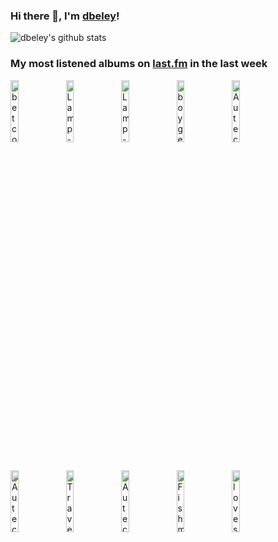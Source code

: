 ### Hi there 👋, I'm [dbeley](https://dbeley.ovh/en)!

![dbeley's github stats](https://github-readme-stats.vercel.app/api?username=dbeley)

### My most listened albums on [last.fm](https://www.last.fm/user/d_beley) in the last week

[<img src='https://lastfm.freetls.fastly.net/i/u/300x300/0bc2725c98dc6a327a5258e37e73225d.jpg' width='16%' height='16%' alt='betcover!! - 時間'>](https://www.last.fm/music/betcover%2521%2521/%25e6%2599%2582%25e9%2596%2593)&nbsp;
[<img src='https://lastfm.freetls.fastly.net/i/u/300x300/d806cc0a4201372f4acda90aac01ad72.jpg' width='16%' height='16%' alt='Lamp - Dusk to Dawn'>](https://www.last.fm/music/lamp/dusk%2bto%2bdawn)&nbsp;
[<img src='https://lastfm.freetls.fastly.net/i/u/300x300/4b5bd499be20581718de6c6632e67ced.jpg' width='16%' height='16%' alt='Lamp - ランプ幻想'>](https://www.last.fm/music/lamp/%25e3%2583%25a9%25e3%2583%25b3%25e3%2583%2597%25e5%25b9%25bb%25e6%2583%25b3)&nbsp;
[<img src='https://lastfm.freetls.fastly.net/i/u/300x300/89c636f738d3ad861f23b483ba5a36c6.jpg' width='16%' height='16%' alt='boygenius - the record'>](https://www.last.fm/music/boygenius/the%2brecord)&nbsp;
[<img src='https://lastfm.freetls.fastly.net/i/u/300x300/7b74ef34faa50bd37ae10b380207055f.jpg' width='16%' height='16%' alt='Autechre - Amber'>](https://www.last.fm/music/autechre/amber)&nbsp;
<br>
[<img src='https://lastfm.freetls.fastly.net/i/u/300x300/38e1e731cb0d864ead94fa7daf313ba6.jpg' width='16%' height='16%' alt='Autechre - Incunabula'>](https://www.last.fm/music/autechre/incunabula)&nbsp;
[<img src='https://lastfm.freetls.fastly.net/i/u/300x300/80c86787d384221c28c0b8ff4a55e703.jpg' width='16%' height='16%' alt='Traveling Wilburys - Traveling Wilburys, Vol. 1'>](https://www.last.fm/music/traveling%2bwilburys/traveling%2bwilburys%252c%2bvol.%2b1)&nbsp;
[<img src='https://lastfm.freetls.fastly.net/i/u/300x300/851ab5a435404a54827189c2c5d06a6d.png' width='16%' height='16%' alt='Autechre - Tri Repetae'>](https://www.last.fm/music/autechre/tri%2brepetae)&nbsp;
[<img src='https://lastfm.freetls.fastly.net/i/u/300x300/1d2464d66aa0911429e12011d86451bc.jpg' width='16%' height='16%' alt='Fishmans - 宇宙 日本 世田谷 (Uchu Nippon Setagaya)'>](https://www.last.fm/music/fishmans/%25e5%25ae%2587%25e5%25ae%2599%2b%25e6%2597%25a5%25e6%259c%25ac%2b%25e4%25b8%2596%25e7%2594%25b0%25e8%25b0%25b7%2b%2528uchu%2bnippon%2bsetagaya%2529)&nbsp;
[<img src='https://lastfm.freetls.fastly.net/i/u/300x300/4b4d3ab29443d9f81b686ec4703cf186.jpg' width='16%' height='16%' alt='lovesliescrushing - Xuvetyn'>](https://www.last.fm/music/lovesliescrushing/xuvetyn)&nbsp;
<br>
